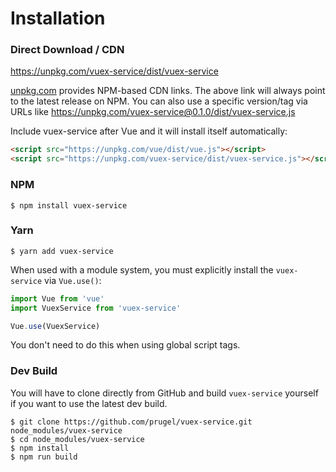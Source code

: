 # Installation

### Direct Download / CDN

https://unpkg.com/vuex-service/dist/vuex-service

[unpkg.com](https://unpkg.com) provides NPM-based CDN links. The above link will always point to the latest release on NPM. You can also use a specific version/tag via URLs like https://unpkg.com/vuex-service@0.1.0/dist/vuex-service.js
 
Include vuex-service after Vue and it will install itself automatically:

```html
<script src="https://unpkg.com/vue/dist/vue.js"></script>
<script src="https://unpkg.com/vuex-service/dist/vuex-service.js"></script>
```

### NPM

    $ npm install vuex-service

### Yarn

    $ yarn add vuex-service

When used with a module system, you must explicitly install the `vuex-service` via `Vue.use()`:

```javascript
import Vue from 'vue'
import VuexService from 'vuex-service'

Vue.use(VuexService)
```

You don't need to do this when using global script tags.

### Dev Build

You will have to clone directly from GitHub and build `vuex-service` yourself if
you want to use the latest dev build.

    $ git clone https://github.com/prugel/vuex-service.git node_modules/vuex-service
    $ cd node_modules/vuex-service
    $ npm install
    $ npm run build
